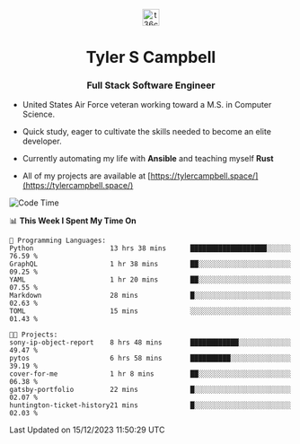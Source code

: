<p align="center">
<a href="https://www.linkedin.com/in/t36campbell" target="blank"><img align="center" src="https://ik.imagekit.io/t36campbell/Portfolio/linkedin.png.original_m8bbGgPh6.png" alt="t36campbell" height="30" width="30" /></a>
</p>
<h1 align="center">Tyler S Campbell</h1>
<h3 align="center">Full Stack Software Engineer</h3>

* United States Air Force veteran working toward a M.S. in Computer Science.

* Quick study, eager to cultivate the skills needed to become an elite developer.

* Currently automating my life with **Ansible** and teaching myself **Rust**

* All of my projects are available at [https://tylercampbell.space/](https://tylercampbell.space/)

<!--START_SECTION:waka-->
![Code Time](http://img.shields.io/badge/Code%20Time-3%2C041%20hrs%203%20mins-blue)

📊 **This Week I Spent My Time On** 

```text
💬 Programming Languages: 
Python                   13 hrs 38 mins      ███████████████████░░░░░░   76.59 % 
GraphQL                  1 hr 38 mins        ██░░░░░░░░░░░░░░░░░░░░░░░   09.25 % 
YAML                     1 hr 20 mins        ██░░░░░░░░░░░░░░░░░░░░░░░   07.55 % 
Markdown                 28 mins             █░░░░░░░░░░░░░░░░░░░░░░░░   02.63 % 
TOML                     15 mins             ░░░░░░░░░░░░░░░░░░░░░░░░░   01.43 % 

🐱‍💻 Projects: 
sony-ip-object-report    8 hrs 48 mins       ████████████░░░░░░░░░░░░░   49.47 % 
pytos                    6 hrs 58 mins       ██████████░░░░░░░░░░░░░░░   39.19 % 
cover-for-me             1 hr 8 mins         ██░░░░░░░░░░░░░░░░░░░░░░░   06.38 % 
gatsby-portfolio         22 mins             █░░░░░░░░░░░░░░░░░░░░░░░░   02.07 % 
huntington-ticket-history21 mins             █░░░░░░░░░░░░░░░░░░░░░░░░   02.03 % 
```


 Last Updated on 15/12/2023 11:50:29 UTC
<!--END_SECTION:waka-->
